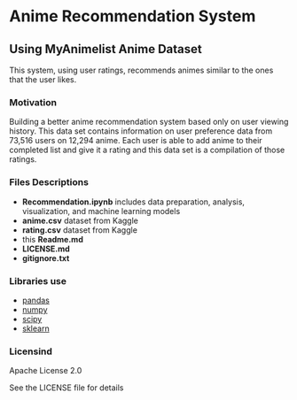 # Anime Recommendation System
## Using MyAnimelist Anime Dataset

This system, using user ratings, recommends animes similar to the ones that the user likes.

### Motivation
Building a better anime recommendation system based only on user viewing history.
This data set contains information on user preference data from 73,516 users on 12,294 anime. Each user is able to add anime to their completed list and give it a rating and this data set is a compilation of those ratings.

### Files Descriptions
* __Recommendation.ipynb__ includes data preparation, analysis, visualization, and machine learning models
* __anime.csv__ dataset from Kaggle
* __rating.csv__ dataset from Kaggle
* this __Readme.md__
* __LICENSE.md__
* __gitignore.txt__


### Libraries use
  * [pandas](https://github.com/pandas-dev/pandas)
  * [numpy](https://github.com/numpy/numpy)
  * [scipy](https://github.com/scipy/scipy)
  * [sklearn](https://github.com/scikit-learn/scikit-learn)


### Licensind
Apache License 2.0

See the LICENSE file for details
